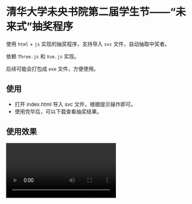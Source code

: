 # 清华大学未央书院第二届学生节——“未来式”抽奖程序

使用 `html` + `js` 实现的抽奖程序，支持导入 `svc` 文件，自动抽取中奖者。

依赖 `Three.js` 和 `Vue.js` 实现。

后续可能会打包成 `exe` 文件，方便使用。

## 使用

- 打开 index.html 导入 svc 文件，根据提示操作即可。
- 使用完毕后，可以下载查看抽奖结果。


## 使用效果

<video controls>
  <source src="demo.mp4" type="video/mp4">
  Your browser does not support the video tag.
</video>